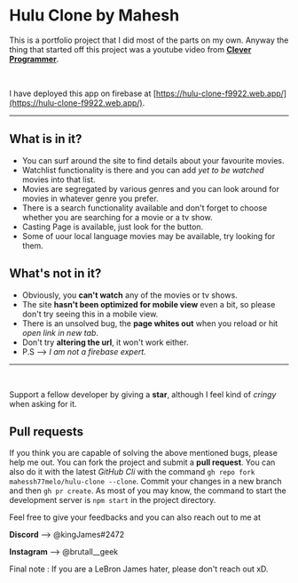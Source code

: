 # Hulu Clone by Mahesh

This is a portfolio project that I did most of the parts on my own. Anyway the thing that started off this project was a youtube video from **[Clever Programmer](https://www.youtube.com/channel/UCqrILQNl5Ed9Dz6CGMyvMTQ)**.

<br>

I have deployed this app on firebase at [https://hulu-clone-f9922.web.app/](https://hulu-clone-f9922.web.app/).

---

## What is in it?

- You can surf around the site to find details about your favourite movies.
- Watchlist functionality is there and you can add *yet to be watched* movies into that list.
- Movies are segregated by various genres and you can look around for movies in whatever genre you prefer.
- There is a search functionality available and don't forget to choose whether you are searching for a movie or a tv show. 
- Casting Page is available, just look for the button. 
- Some of uour local language movies may be available, try looking for them.
  
## What's not in it? 

- Obviously, you **can't watch** any of the movies or tv shows.
- The site **hasn't been optimized for mobile view** even a bit, so please don't try seeing this in a mobile view. 
- There is an unsolved bug, the **page whites out** when you reload or hit *open link in new tab*.
- Don't try **altering the url**, it won't work either.
- P.S --> *I am not a firebase expert.*

---
<br>

Support a fellow developer by giving a **star**, although I feel kind of *cringy* when asking for it. 

## Pull requests

If you think you are capable of solving the above mentioned bugs, please help me out. You can fork the project and submit a **pull request**. You can also do it with the latest *GitHub Cli* with the command `gh repo fork mahessh77melo/hulu-clone --clone`. Commit your changes in a new branch and then `gh pr create`.
As most of you may know, the command to start the development server is `npm start` in the project directory. 

Feel free to give your feedbacks and you can also reach out to me at 

**Discord** --> @kingJames#2472

**Instagram** --> @brutall__geek

Final note : If you are a LeBron James hater, please don't reach out xD.
